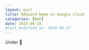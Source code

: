 ```yaml
---
layout: post
title: AdGuard Home on Google Cloud
categories: [Web]
date: 2019-09-15
#last_modified_at: 2019-09-17
---
```


Under 🚧 
